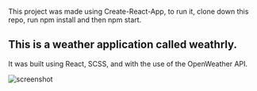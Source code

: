 This project was made using Create-React-App, to run it, clone down this repo, run npm install and then npm start. 

## This is a weather application called weathrly.

It was built using React, SCSS, and with the use of the OpenWeather API. 

![screenshot](https://user-images.githubusercontent.com/45186438/73502272-52ca6880-43c0-11ea-948d-b5fbc719fc84.png)
